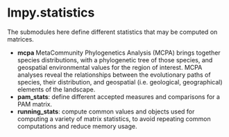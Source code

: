# lmpy.statistics

The submodules here define different statistics that may be computed on matrices.

* **mcpa** MetaCommunity Phylogenetics Analysis (MCPA) brings together species
  distributions, with a phylogenetic tree of those species, and geospatial
  environmental values for the region of interest.  MCPA analyses reveal the
  relationships between the evolutionary paths of species, their distribution, and
  geospatial (i.e. geological, geographical) elements of the landscape.
* **pam_stats**: define different accepted measures and comparisons for a PAM matrix.
* **running_stats**: compute common values and objects used for computing a variety of
  matrix statistics, to avoid repeating common computations and reduce memory usage.
